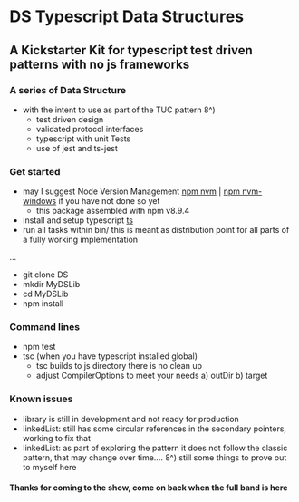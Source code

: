 # DS Typescript Data Structures

## A Kickstarter Kit for typescript test driven patterns with no js frameworks

### A series of Data Structure
- with the intent to use as part of the TUC pattern 8^)
  - test driven design
  - validated protocol interfaces
  - typescript with unit Tests
  - use of jest and ts-jest

### Get started

- may I suggest Node Version Management [npm nvm](https://github.com/creationix/nvm) | [npm nvm-windows](https://github.com/coreybutler/nvm-windows) if you have not done so yet
  - this package assembled with npm v8.9.4
- install and setup typescript [ts](https://www.npmjs.com/package/typescript)
- run all tasks within bin/ this is meant as distribution point for all parts of a fully working implementation

...

- git clone DS
- mkdir MyDSLib
- cd MyDSLib
- npm install

### Command lines
- npm test
- tsc (when you have typescript installed global)
  - tsc builds to js directory there is no clean up
  - adjust CompilerOptions to meet your needs a) outDir b) target

### Known issues
- library is still in development and not ready for production
- linkedList: still has some circular references in the secondary pointers, working to fix that
- linkedList: as part of exploring the pattern it does not follow the classic pattern, that may change over time.... 8^) still some things to prove out to myself here

#### Thanks for coming to the show, come on back when the full band is here
